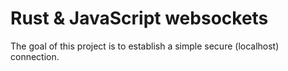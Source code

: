 # Rust & JavaScript websockets

The goal of this project is to establish a simple secure (localhost) connection.
